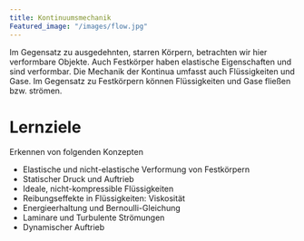 ```yaml
--- 
title: Kontinuumsmechanik
Featured_image: "/images/flow.jpg"
---
```

Im Gegensatz zu ausgedehnten, starren Körpern, betrachten wir hier verformbare
Objekte. Auch Festkörper haben elastische Eigenschaften und sind verformbar. 
Die Mechanik der Kontinua umfasst auch Flüssigkeiten und Gase. Im Gegensatz
zu Festkörpern können Flüssigkeiten und Gase fließen bzw. strömen. 
# Lernziele
Erkennen von folgenden Konzepten 
   * Elastische und nicht-elastische Verformung von Festkörpern
   * Statischer Druck und Auftrieb
   * Ideale, nicht-kompressible Flüssigkeiten
   * Reibungseffekte in Flüssigkeiten: Viskosität
   * Energieerhaltung und Bernoulli-Gleichung
   * Laminare und Turbulente Strömungen
   * Dynamischer Auftrieb
